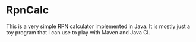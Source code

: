 # RpnCalc

This is a very simple RPN calculator implemented in Java.  It is mostly
just a toy program that I can use to play with Maven and Java CI.
